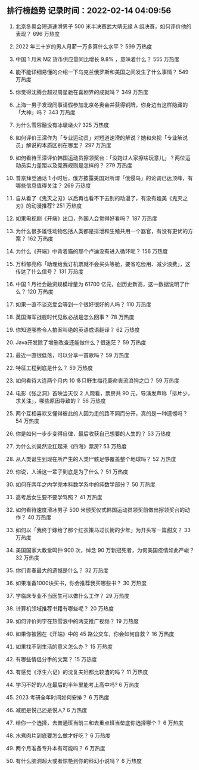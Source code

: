 
## 排行榜趋势 记录时间：2022-02-14 04:09:56
  
  1. 北京冬奥会短道速滑男子 500 米半决赛武大靖无缘 A 组决赛，如何评价他的表现？ 696 万热度
    
  2. 2022 年三十岁的男人月薪一万多算什么水平？ 599 万热度
    
  3. 中国 1 月末 M2 货币供应量同比增长 9.8% ，意味着什么？ 555 万热度
    
  4. 能不能详细易懂的介绍一下乌克兰俄罗斯和美国之间发生了什么事情？ 549 万热度
    
  5. 你觉得沈腾会超过周星驰在喜剧界的成就吗？ 349 万热度
    
  6. 上海一男子发现同事请假参加北京冬奥会并获得铜牌，你身边有这样隐藏的「大神」吗？ 343 万热度
    
  7. 为什么雪容融没有冰墩墩火? 325 万热度
    
  8. 如何评价王濛作为「专业运动员」对短道速滑的解说？她和央视「专业解说员」解说的本质区别在哪里？ 297 万热度
    
  9. 如何看待王濛评价韩国运动员擦领奖台：「没跑过人家擦啥玩意儿」？两位运动员实力差距以及竞赛规则是怎样的？ 279 万热度
    
  10. 普京拜登通话 1 小时后，俄方披露美国对所谓「俄侵乌」的论调已达顶峰，有哪些信息值得关注？ 269 万热度
    
  11. 自从看了《鬼灭之刃》以后再也看不下去别的动漫了，有没有媲美《鬼灭之刃》的动漫推荐? 251 万热度
    
  12. 如果电视剧《开端》出口，外国人会觉得好看吗？ 187 万热度
    
  13. 为什么很多雄性动物包括人类都是排泄和生殖共用一个器官，有没有更优的方案？ 162 万热度
    
  14. 为什么《开端》中背着猫的那个卢迪没有进入循环呢？ 156 万热度
    
  15. 万科郁亮称「助理给我订机票就不会买头等舱，要省吃俭用、减少浪费」，这传达了什么信号？ 131 万热度
    
  16. 中国 1 月社会融资规模增量为 61700 亿元，创历史新高，这一数据说明了什么？ 120 万热度
    
  17. 如果一直不谈恋爱会等到一个很好很好的人吗？ 110 万热度
    
  18. 英国海军战舰时代见敌必战是怎么回事？ 78 万热度
    
  19. 你知道哪些令人拍案叫绝的英语成语翻译？ 62 万热度
    
  20. Java开发除了增删改查还能做什么？很迷茫？ 59 万热度
    
  21. 最近一直很低落，可以分享一首歌吗？ 59 万热度
    
  22. 特征工程到底是什么？ 59 万热度
    
  23. 如何看待大连两个月内 10 多只野生梅花鹿命丧流浪狗之口？ 59 万热度
    
  24. 电影《张之洞》首映当天仅 2 人观看，票房共 90 元，导演发声称「排片少，求关注」，哪些原因导致的？ 56 万热度
    
  25. 两个互相喜欢又懂得彼此的人因为走的路不同而分开，真的是一种遗憾吗？ 54 万热度
    
  26. 你是如何一步步变得自律，最后收获自己想要的人生的？ 53 万热度
    
  27. 为什么刘昊然没扛起来《四海》票房? 53 万热度
    
  28. 从人类诞生到现在所产生的人类尸骸足够覆盖整个地球吗？ 52 万热度
    
  29. 你说，人活这一辈子到底是为了什么？ 51 万热度
    
  30. 如何在两年之内学完本科数学系中的纯数学部分？ 50 万热度
    
  31. 高考后女生要不要学驾照？ 41 万热度
    
  32. 如何看待速度滑冰男子 500 米颁奖仪式韩国运动员领奖前做出擦领奖台的动作？ 40 万热度
    
  33. 如何以「我终于嫁给了那个红衣策马过长街的少年」为开头写一篇甜文？ 33 万热度
    
  34. 美国国家大教堂鸣钟 900 次，悼念 90 万新冠死者，为何美国疫情如此严峻？ 32 万热度
    
  35. 你们青春最大的遗憾是什么？ 32 万热度
    
  36. 如果准备1000块买书，你会推荐我买哪些书？ 30 万热度
    
  37. 学临床专业不当医生可以做什么工作？ 29 万热度
    
  38. 计算机领域推荐书籍有哪些呢？ 20 万热度
    
  39. 如何评价刘宇在热雪浪中的两支推广视频？ 19 万热度
    
  40. 如果你被困在《开端》中的 45 路公交车，你会如何自救？ 16 万热度
    
  41. 如果找不到生活的意义怎么办？ 15 万热度
    
  42. 有哪些情侣分手的文案？ 15 万热度
    
  43. 有感觉《浮生六记》的沈复夫妇都比较渣的吗？ 11 万热度
    
  44. 学习不好的人在最后的半年里能考上高中吗? 6 万热度
    
  45. 2023 考研全年时间如何安排？ 6 万热度
    
  46. 减肥是悦己还是悦人? 6 万热度
    
  47. 给你一个选择，去普通班当前三和去重点班当垫底你选择哪个？ 6 万热度
    
  48. 水煮肉片到底要怎么做才好吃？ 6 万热度
    
  49. 两个月准备专升本有可能吗？ 6 万热度
    
  50. 有什么脑洞超大或者惊艳到你的科幻小说吗？ 6 万热度
    